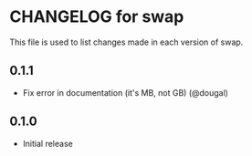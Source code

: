 CHANGELOG for swap
==================
This file is used to list changes made in each version of swap.

0.1.1
-----
- Fix error in documentation (it's MB, not GB) (@dougal)

0.1.0
-----
- Initial release
